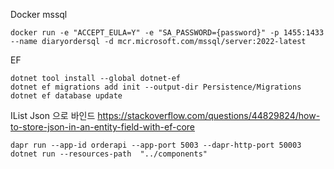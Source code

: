 ﻿Docker mssql

```shell
docker run -e "ACCEPT_EULA=Y" -e "SA_PASSWORD={password}" -p 1455:1433 --name diaryordersql -d mcr.microsoft.com/mssql/server:2022-latest

```

EF

```
dotnet tool install --global dotnet-ef
dotnet ef migrations add init --output-dir Persistence/Migrations
dotnet ef database update
```

IList Json 으로 바인드
https://stackoverflow.com/questions/44829824/how-to-store-json-in-an-entity-field-with-ef-core

```shell
dapr run --app-id orderapi --app-port 5003 --dapr-http-port 50003 dotnet run --resources-path  "../components"
```